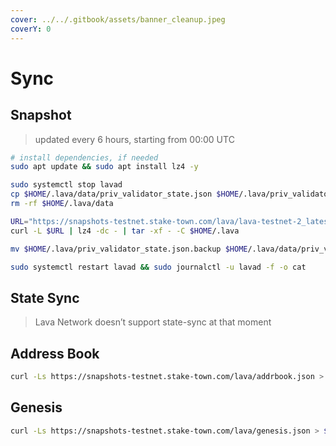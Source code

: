 ```yaml
---
cover: ../../.gitbook/assets/banner_cleanup.jpeg
coverY: 0
---
```


# Sync

## **Snapshot**

> updated every 6 hours, starting from 00:00 UTC

```bash
# install dependencies, if needed
sudo apt update && sudo apt install lz4 -y
```

```bash
sudo systemctl stop lavad
cp $HOME/.lava/data/priv_validator_state.json $HOME/.lava/priv_validator_state.json.backup
rm -rf $HOME/.lava/data

URL="https://snapshots-testnet.stake-town.com/lava/lava-testnet-2_latest.tar.lz4"
curl -L $URL | lz4 -dc - | tar -xf - -C $HOME/.lava

mv $HOME/.lava/priv_validator_state.json.backup $HOME/.lava/data/priv_validator_state.json 

sudo systemctl restart lavad && sudo journalctl -u lavad -f -o cat
```

## **State Sync**

> Lava Network doesn’t support state-sync at that moment

## **Address Book**

```bash
curl -Ls https://snapshots-testnet.stake-town.com/lava/addrbook.json > $HOME/.lava/config/addrbook.json
```

## Genesis

```bash
curl -Ls https://snapshots-testnet.stake-town.com/lava/genesis.json > $HOME/.lava/config/genesis.json
```
